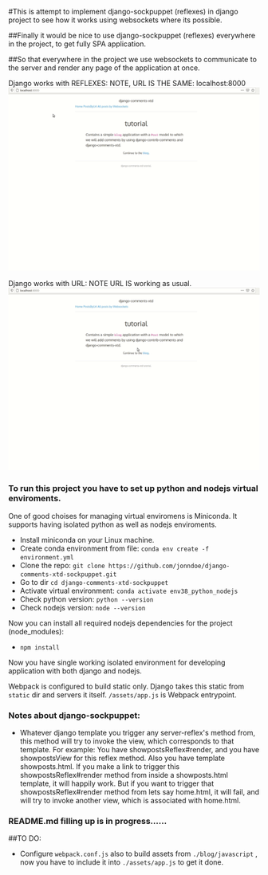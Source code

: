 #This is attempt to implement django-sockpuppet (reflexes) in django project to see how it works using websockets where its possible. 

##Finally it would be nice to use django-sockpuppet (reflexes) everywhere in the project, to get fully SPA application.

##So that everywhere in the project we use websockets to communicate to the server and render any page of the application at once.

Django works with REFLEXES: NOTE, URL IS THE SAME: localhost:8000
![Django works with REFLEXES](demo/reflex-overview.gif)



Django works with URL:  NOTE URL IS working as usual.
![Django works AS USUAL BY URL](demo/reflex-overview2.gif)



### To run this project you have to set up python and nodejs virtual enviroments.
One of good choises for managing virtual enviromens is Miniconda.
It supports having isolated python as well as nodejs enviroments. 
- Install miniconda on your Linux machine.
- Create conda environment from file: `conda env create -f environment.yml`
- Clone the repo: `git clone https://github.com/jonndoe/django-comments-xtd-sockpuppet.git`
- Go to dir `cd django-comments-xtd-sockpuppet`
- Activate virtual environment: `conda activate env38_python_nodejs`
- Check python version: `python --version`
- Check nodejs version: `node --version`

Now you can install all required nodejs dependencies for the project (node_modules):

- `npm install`

Now you have single working isolated environment for developing application with both django and nodejs.

Webpack is configured to build static only. Django takes this static from `static` dir and servers it itself.
`/assets/app.js` is Webpack entrypoint.


### Notes about django-sockpuppet:

 - Whatever django template you trigger any server-reflex's method from,  this method will try to invoke the view, which corresponds to that template.
   For example: You have showpostsReflex#render, and you have showpostsView for this reflex method. Also you have template showposts.html. If you make
   a link to trigger this showpostsReflex#render method from inside a showposts.html template, it will happily work. But if you want to trigger that 
   showpostsReflex#render method from lets say home.html, it will fail, and will try to invoke another view, which is associated with home.html.


### README.md filling up is in progress......

##TO DO:
- Configure `webpack.conf.js` also to build assets from `./blog/javascript` , now you have to include it into `./assets/app.js` to get it done. 







